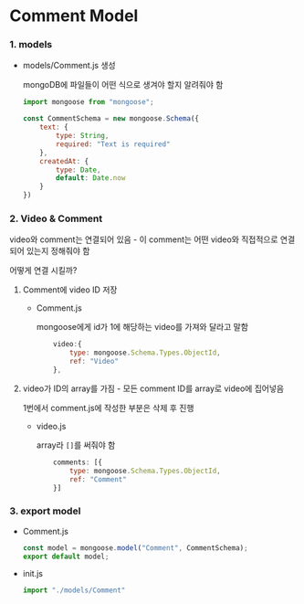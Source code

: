 # Comment Model

### 1. models

- models/Comment.js 생성

  mongoDB에 파일들이 어떤 식으로 생겨야 할지 알려줘야 함

  ```js
  import mongoose from "mongoose";
  
  const CommentSchema = new mongoose.Schema({
      text: {
          type: String,
          required: "Text is required"
      },
      createdAt: {
          type: Date,
          default: Date.now
      }
  })
  ```
  
  
  



### 2. Video & Comment

video와 comment는 연결되어 있음 - 이 comment는 어떤 video와 직접적으로 연결되어 있는지 정해줘야 함

어떻게 연결 시킬까?

1. Comment에 video ID 저장

   - Comment.js

     mongoose에게 id가 1에 해당하는 video를 가져와 달라고 말함

     ```js
         video:{
             type: mongoose.Schema.Types.ObjectId,  
             ref: "Video" 
         },
     ```

2. video가 ID의 array를 가짐 - 모든 comment ID를 array로 video에 집어넣음

   1번에서 comment.js에 작성한 부분은 삭제 후 진행

   - video.js

     array라 `[]`를 써줘야 함

     ```js
         comments: [{
             type: mongoose.Schema.Types.ObjectId,  
             ref: "Comment"
         }]
     ```

     

### 3. export model

- Comment.js

  ```js
  const model = mongoose.model("Comment", CommentSchema);
  export default model;
  ```

- init.js

  ```js
  import "./models/Comment"
  ```

  